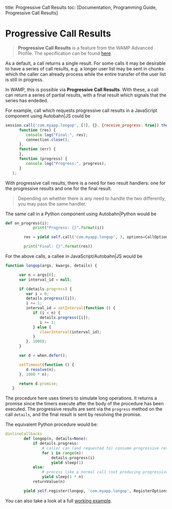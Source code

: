 title: Progressive Call Results
toc: [Documentation, Programming Guide, Progressive Call Results]

# Progressive Call Results

> **Progressive Call Results** is a feature from the WAMP Advanced Profile. The specification can be found [here](https://github.com/tavendo/WAMP/blob/master/spec/advanced/progressive-call-results.md).

As a default, a call returns a single result. For some calls it may be desirable to have a series of call results, e.g. a longer user list may be sent in chunks which the caller can already process while the entire transfer of the user list is still in progress.

In WAMP, this is possible via **Progressive Call Results**. With these, a call can return a series of partial results, with a final result which signals that the series has endeded.

For example, call which requests progressive call results in a JavaScript component using Autobahn|JS could be

```javascript
session.call('com.myapp.longop', [3], {}, {receive_progress: true}).then(
      function (res) {
         console.log("Final:", res);
         connection.close();
      },
      function (err) {
      },
      function (progress) {
         console.log("Progress:", progress);
      }
   );
```

With progressive call results, there is a need for two result handlers: one for the progressive results and one for the final result.

> Depending on whether there is any need to handle the two differently, you may pass the same handler.

The same call in a Python component using Autobahn|Python would be

```python
def on_progress(i):
            print("Progress: {}".format(i))

        res = yield self.call('com.myapp.longop', 3, options=CallOptions(onProgress=on_progress))

        print("Final: {}".format(res))
```

For the above calls, a callee in JavaScript/Autobahn|JS would be


```javascript
function longop(args, kwargs, details) {

      var n = args[0];
      var interval_id = null;

      if (details.progress) {
         var i = 0;
         details.progress([i]);
         i += 1;
         interval_id = setInterval(function () {
            if (i < n) {
               details.progress([i]);
               i += 1;
            } else {
               clearInterval(interval_id);
            }
         }, 1000);
      }

      var d = when.defer();

      setTimeout(function () {
         d.resolve(n);
      }, 1000 * n);

      return d.promise;
   }
```

The procedure here uses timers to simulate long operations. It returns a promise since the timers execute after the body of the procedure has been executed. The progressive results are sent via the `progress` method on the call `details`, and the final result is sent by resolving the promise.

The equivalent Python procedure would be:


```python
@inlineCallbacks
        def longop(n, details=None):
            if details.progress:
                # caller can (and requested to) consume progressive results
                for i in range(n):
                    details.progress(i)
                    yield sleep(1)
            else:
                # process like a normal call (not producing progressive results)
                yield sleep(1 * n)
            returnValue(n)

        yield self.register(longop, 'com.myapp.longop', RegisterOptions(details_arg='details'))
```

You can also take a look at a full [working example](https://github.com/tavendo/AutobahnPython/tree/master/examples/twisted/wamp/basic/rpc/progress).
